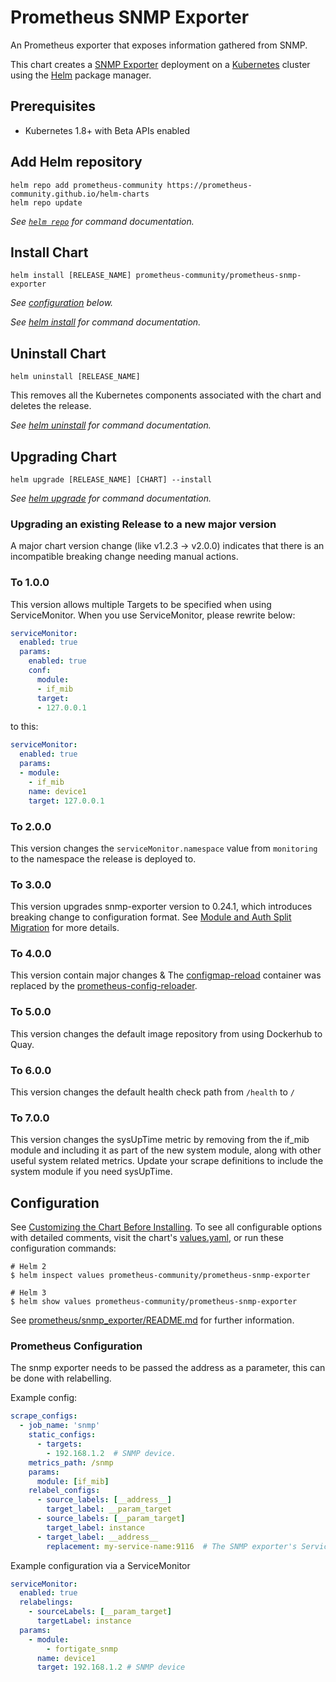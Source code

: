 # Prometheus SNMP Exporter

An Prometheus exporter that exposes information gathered from SNMP.

This chart creates a [SNMP Exporter](https://github.com/prometheus/snmp_exporter) deployment on a [Kubernetes](http://kubernetes.io) cluster using the [Helm](https://helm.sh) package manager.

## Prerequisites

- Kubernetes 1.8+ with Beta APIs enabled

## Add Helm repository

```console
helm repo add prometheus-community https://prometheus-community.github.io/helm-charts
helm repo update
```

_See [`helm repo`](https://helm.sh/docs/helm/helm_repo/) for command documentation._

## Install Chart

```console
helm install [RELEASE_NAME] prometheus-community/prometheus-snmp-exporter
```

_See [configuration](#configuration) below._

_See [helm install](https://helm.sh/docs/helm/helm_install/) for command documentation._

## Uninstall Chart

```console
helm uninstall [RELEASE_NAME]
```

This removes all the Kubernetes components associated with the chart and deletes the release.

_See [helm uninstall](https://helm.sh/docs/helm/helm_uninstall/) for command documentation._

## Upgrading Chart

```console
helm upgrade [RELEASE_NAME] [CHART] --install
```

_See [helm upgrade](https://helm.sh/docs/helm/helm_upgrade/) for command documentation._

### Upgrading an existing Release to a new major version

A major chart version change (like v1.2.3 -> v2.0.0) indicates that there is an incompatible breaking change needing manual actions.

### To 1.0.0

This version allows multiple Targets to be specified when using ServiceMonitor. When you use ServiceMonitor, please rewrite below:

```yaml
serviceMonitor:
  enabled: true
  params:
    enabled: true
    conf:
      module:
      - if_mib
      target:
      - 127.0.0.1
```

to this:

```yaml
serviceMonitor:
  enabled: true
  params:
  - module:
    - if_mib
    name: device1
    target: 127.0.0.1
```

### To 2.0.0

This version changes the `serviceMonitor.namespace` value from `monitoring` to the namespace the release is deployed to.

### To 3.0.0

This version upgrades snmp-exporter version to 0.24.1, which introduces breaking change to configuration format.
See [Module and Auth Split Migration](https://github.com/prometheus/snmp_exporter/blob/main/auth-split-migration.md) for more details.

### To 4.0.0

This version contain major changes & The [configmap-reload](https://github.com/jimmidyson/configmap-reload) container was replaced by the [prometheus-config-reloader](https://github.com/prometheus-operator/prometheus-operator/tree/main/cmd/prometheus-config-reloader).

### To 5.0.0

This version changes the default image repository from using Dockerhub to Quay.

### To 6.0.0

This version changes the default health check path from `/health` to `/`

### To 7.0.0

This version changes the sysUpTime metric by removing from the if_mib module and including it as part of the new system module, along with other useful system related metrics.
Update your scrape definitions to include the system module if you need sysUpTime.

## Configuration

See [Customizing the Chart Before Installing](https://helm.sh/docs/intro/using_helm/#customizing-the-chart-before-installing). To see all configurable options with detailed comments, visit the chart's [values.yaml](./values.yaml), or run these configuration commands:

```console
# Helm 2
$ helm inspect values prometheus-community/prometheus-snmp-exporter

# Helm 3
$ helm show values prometheus-community/prometheus-snmp-exporter
```

See [prometheus/snmp_exporter/README.md](https://github.com/prometheus/snmp_exporter/) for further information.

### Prometheus Configuration

The snmp exporter needs to be passed the address as a parameter, this can be done with relabelling.

Example config:

```yaml
scrape_configs:
  - job_name: 'snmp'
    static_configs:
      - targets:
        - 192.168.1.2  # SNMP device.
    metrics_path: /snmp
    params:
      module: [if_mib]
    relabel_configs:
      - source_labels: [__address__]
        target_label: __param_target
      - source_labels: [__param_target]
        target_label: instance
      - target_label: __address__
        replacement: my-service-name:9116  # The SNMP exporter's Service name and port.
```

Example configuration via a ServiceMonitor

```yaml
serviceMonitor:
  enabled: true
  relabelings:
    - sourceLabels: [__param_target]
      targetLabel: instance
  params:
    - module:
        - fortigate_snmp
      name: device1
      target: 192.168.1.2 # SNMP device
```
